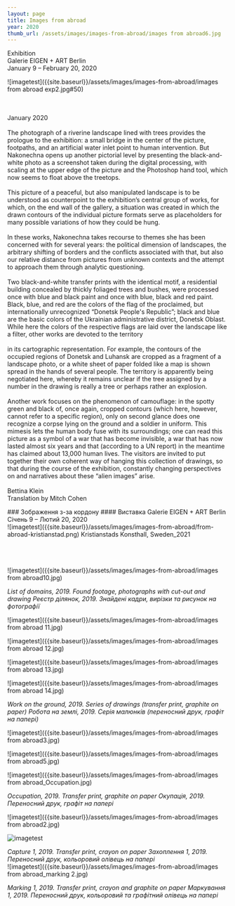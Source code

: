 ```yaml
---
layout: page
title: Images from abroad
year: 2020
thumb_url: /assets/images/images-from-abroad/images from abroad6.jpg
---
```


<section markdown="1" class="EN">
Exhibition <br>
Galerie EIGEN + ART Berlin <br>
January 9 – February 20, 2020
<br>

![imagetest]({{site.baseurl}}/assets/images/images-from-abroad/images from abroad exp2.jpg#50)

<br><br>
January 2020
<br><br>
The photograph of a riverine landscape lined with trees provides the prologue to the exhibition: a small bridge in the center of the picture, footpaths, and an artificial 
water inlet point to human intervention. But Nakonechna opens up another pictorial level by presenting the black-and- white photo as a screenshot taken during 
the digital processing, with scaling at the upper edge of the picture and the Photoshop hand tool, which now seems to float above the treetops.
<br><br>
This picture of a peaceful, but also manipulated landscape is to be understood as counterpoint to the exhibition’s central group of works, for which, on the end wall 
of the gallery, a situation was created in which the drawn contours of the individual picture formats serve as placeholders for many possible variations of how they 
could be hung.
<br><br>
In these works, Nakonechna takes recourse to themes she has been concerned with for several years: the political dimension of landscapes, the arbitrary shifting 
of borders and the conflicts associated with that, but also our relative distance from pictures from unknown contexts and the attempt to approach them through 
analytic questioning.
<br><br>
Two black-and-white transfer prints with the identical motif, a residential building concealed by thickly foliaged trees and bushes, were processed once with blue 
and black paint and once with blue, black and red paint. Black, blue, and red are the colors of the flag of the proclaimed, but internationally unrecognized “Donetsk 
People's Republic”; black and blue are the basic colors of the Ukrainian administrative district, Donetsk Oblast. While here the colors of the respective flags are laid 
over the landscape like a filter, other works are devoted to the territory
<br><br>
in its cartographic representation. For example, the contours of the occupied regions of Donetsk and Luhansk are cropped as a fragment of a landscape photo, 
or a white sheet of paper folded like a map is shown spread in the hands of several people. The territory is apparently being negotiated here, whereby it remains 
unclear if the tree assigned by a number in the drawing is really a tree or perhaps rather an explosion.
<br><br>
Another work focuses on the phenomenon of camouflage: in the spotty green and black of, once again, cropped contours (which here, however, cannot refer to a specific 
region), only on second glance does one recognize a corpse lying on the ground and a soldier in uniform. This mimesis lets the human body fuse with its surroundings; 
one can read this picture as a symbol of a war that has become invisible, a war that has now lasted almost six years and that (according to a UN report) in the meantime 
has claimed about 13,000 human lives. The visitors are invited to put together their own coherent way of hanging this collection of drawings, so that during the course 
of the exhibition, constantly changing perspectives on and narratives about these “alien images” arise.
<br><br>
Bettina Klein<br>
Translation by Mitch Cohen
</section>

<section markdown="1" class="UKR">
### Зображення з-за кордону ####
Виставка
Galerie EIGEN + ART Berlin <br>
Січень 9 – Лютий 20, 2020
<br>
![imagetest]({{site.baseurl}}/assets/images/images-from-abroad/from-abroad-kristianstad.png)
Kristianstads Konsthall, Sweden_2021



<br>
<br>
<br>
<br>

![imagetest]({{site.baseurl}}/assets/images/images-from-abroad/images from abroad10.jpg)

*List of domains, 2019. Found footage, photographs with cut-out and drawing*
*Реєстр ділянок, 2019. Знайдені кадри, вирізки та рисунок на фотографії*

![imagetest]({{site.baseurl}}/assets/images/images-from-abroad/images from abroad 11.jpg)

![imagetest]({{site.baseurl}}/assets/images/images-from-abroad/images from abroad 12.jpg)

![imagetest]({{site.baseurl}}/assets/images/images-from-abroad/images from abroad 13.jpg)

![imagetest]({{site.baseurl}}/assets/images/images-from-abroad/images from abroad 14.jpg)

*Work on the ground, 2019. Series of drawings (transfer print, graphite on paper)*
*Робота на землі, 2019. Серія малюнків (переносний друк, графіт на папері)*


![imagetest]({{site.baseurl}}/assets/images/images-from-abroad/images from abroad3.jpg)

![imagetest]({{site.baseurl}}/assets/images/images-from-abroad/images from abroad5.jpg)


![imagetest]({{site.baseurl}}/assets/images/images-from-abroad/images from abroad_Occupation.jpg)

*Occupation, 2019. Transfer print, graphite on paper*
*Окупація, 2019. Переносний друк, графіт на папері*

![imagetest]({{site.baseurl}}/assets/images/images-from-abroad/images from abroad2.jpg)

![imagetest]({{site.baseurl}}/assets/images/images-from-abroad/capture-min.png)

*Capture 1, 2019. Transfer print, crayon on paper*
*Захоплення 1, 2019. Переносний друк, кольоровий олівець на папері*
<br>
![imagetest]({{site.baseurl}}/assets/images/images-from-abroad/images from abroad_marking 2.jpg)

*Marking 1, 2019. Transfer print, crayon and graphite on paper*
*Маркування 1, 2019. Переносний друк, кольоровий та графітний олівець на папері*
</section>